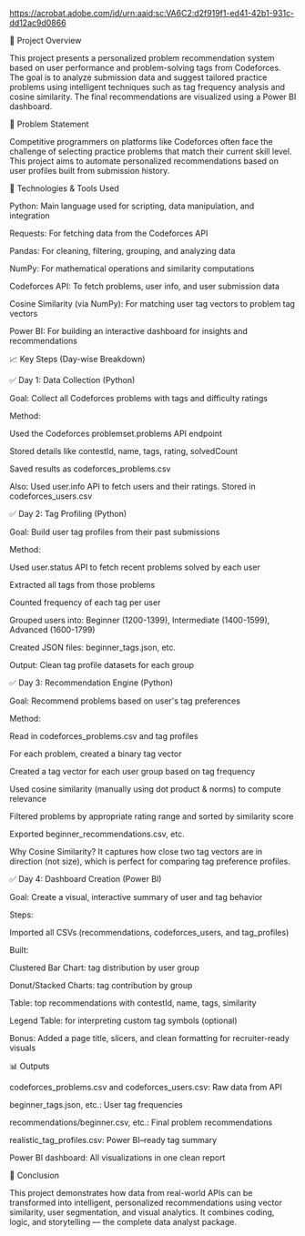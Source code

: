 https://acrobat.adobe.com/id/urn:aaid:sc:VA6C2:d2f919f1-ed41-42b1-931c-dd12ac9d0866


📌 Project Overview

This project presents a personalized problem recommendation system based on user performance and problem-solving tags from Codeforces. The goal is to analyze submission data and suggest tailored practice problems using intelligent techniques such as tag frequency analysis and cosine similarity. The final recommendations are visualized using a Power BI dashboard.

🧠 Problem Statement

Competitive programmers on platforms like Codeforces often face the challenge of selecting practice problems that match their current skill level. This project aims to automate personalized recommendations based on user profiles built from submission history.

🔧 Technologies & Tools Used

Python: Main language used for scripting, data manipulation, and integration

Requests: For fetching data from the Codeforces API

Pandas: For cleaning, filtering, grouping, and analyzing data

NumPy: For mathematical operations and similarity computations

Codeforces API: To fetch problems, user info, and user submission data

Cosine Similarity (via NumPy): For matching user tag vectors to problem tag vectors

Power BI: For building an interactive dashboard for insights and recommendations

📈 Key Steps (Day-wise Breakdown)

✅ Day 1: Data Collection (Python)

Goal: Collect all Codeforces problems with tags and difficulty ratings

Method:

Used the Codeforces problemset.problems API endpoint

Stored details like contestId, name, tags, rating, solvedCount

Saved results as codeforces_problems.csv

Also: Used user.info API to fetch users and their ratings. Stored in codeforces_users.csv

✅ Day 2: Tag Profiling (Python)

Goal: Build user tag profiles from their past submissions

Method:

Used user.status API to fetch recent problems solved by each user

Extracted all tags from those problems

Counted frequency of each tag per user

Grouped users into: Beginner (1200-1399), Intermediate (1400-1599), Advanced (1600-1799)

Created JSON files: beginner_tags.json, etc.

Output: Clean tag profile datasets for each group

✅ Day 3: Recommendation Engine (Python)

Goal: Recommend problems based on user's tag preferences

Method:

Read in codeforces_problems.csv and tag profiles

For each problem, created a binary tag vector

Created a tag vector for each user group based on tag frequency

Used cosine similarity (manually using dot product & norms) to compute relevance

Filtered problems by appropriate rating range and sorted by similarity score

Exported beginner_recommendations.csv, etc.

Why Cosine Similarity?
It captures how close two tag vectors are in direction (not size), which is perfect for comparing tag preference profiles.

✅ Day 4: Dashboard Creation (Power BI)

Goal: Create a visual, interactive summary of user and tag behavior

Steps:

Imported all CSVs (recommendations, codeforces_users, and tag_profiles)

Built:

Clustered Bar Chart: tag distribution by user group

Donut/Stacked Charts: tag contribution by group

Table: top recommendations with contestId, name, tags, similarity

Legend Table: for interpreting custom tag symbols (optional)

Bonus: Added a page title, slicers, and clean formatting for recruiter-ready visuals

📊 Outputs

codeforces_problems.csv and codeforces_users.csv: Raw data from API

beginner_tags.json, etc.: User tag frequencies

recommendations/beginner.csv, etc.: Final problem recommendations

realistic_tag_profiles.csv: Power BI–ready tag summary

Power BI dashboard: All visualizations in one clean report

🏁 Conclusion

This project demonstrates how data from real-world APIs can be transformed into intelligent, personalized recommendations using vector similarity, user segmentation, and visual analytics. It combines coding, logic, and storytelling — the complete data analyst package.

